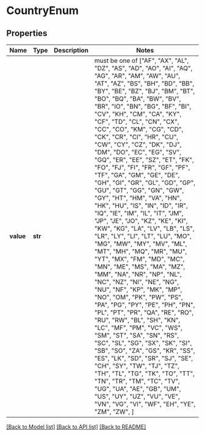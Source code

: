 # CountryEnum

## Properties
Name | Type | Description | Notes
------------ | ------------- | ------------- | -------------
**value** | **str** |  |  must be one of ["AF", "AX", "AL", "DZ", "AS", "AD", "AO", "AI", "AQ", "AG", "AR", "AM", "AW", "AU", "AT", "AZ", "BS", "BH", "BD", "BB", "BY", "BE", "BZ", "BJ", "BM", "BT", "BO", "BQ", "BA", "BW", "BV", "BR", "IO", "BN", "BG", "BF", "BI", "CV", "KH", "CM", "CA", "KY", "CF", "TD", "CL", "CN", "CX", "CC", "CO", "KM", "CG", "CD", "CK", "CR", "CI", "HR", "CU", "CW", "CY", "CZ", "DK", "DJ", "DM", "DO", "EC", "EG", "SV", "GQ", "ER", "EE", "SZ", "ET", "FK", "FO", "FJ", "FI", "FR", "GF", "PF", "TF", "GA", "GM", "GE", "DE", "GH", "GI", "GR", "GL", "GD", "GP", "GU", "GT", "GG", "GN", "GW", "GY", "HT", "HM", "VA", "HN", "HK", "HU", "IS", "IN", "ID", "IR", "IQ", "IE", "IM", "IL", "IT", "JM", "JP", "JE", "JO", "KZ", "KE", "KI", "KW", "KG", "LA", "LV", "LB", "LS", "LR", "LY", "LI", "LT", "LU", "MO", "MG", "MW", "MY", "MV", "ML", "MT", "MH", "MQ", "MR", "MU", "YT", "MX", "FM", "MD", "MC", "MN", "ME", "MS", "MA", "MZ", "MM", "NA", "NR", "NP", "NL", "NC", "NZ", "NI", "NE", "NG", "NU", "NF", "KP", "MK", "MP", "NO", "OM", "PK", "PW", "PS", "PA", "PG", "PY", "PE", "PH", "PN", "PL", "PT", "PR", "QA", "RE", "RO", "RU", "RW", "BL", "SH", "KN", "LC", "MF", "PM", "VC", "WS", "SM", "ST", "SA", "SN", "RS", "SC", "SL", "SG", "SX", "SK", "SI", "SB", "SO", "ZA", "GS", "KR", "SS", "ES", "LK", "SD", "SR", "SJ", "SE", "CH", "SY", "TW", "TJ", "TZ", "TH", "TL", "TG", "TK", "TO", "TT", "TN", "TR", "TM", "TC", "TV", "UG", "UA", "AE", "GB", "UM", "US", "UY", "UZ", "VU", "VE", "VN", "VG", "VI", "WF", "EH", "YE", "ZM", "ZW", ]

[[Back to Model list]](../README.md#documentation-for-models) [[Back to API list]](../README.md#documentation-for-api-endpoints) [[Back to README]](../README.md)


